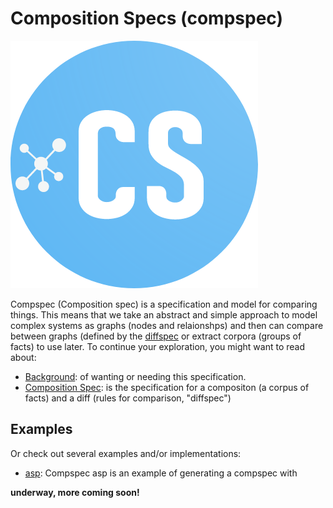 # Composition Specs (compspec)

![img/compspec-circle.png](img/compspec-circle.png)

Compspec (Composition spec) is a specification and model for comparing things. This means
that we take an abstract and simple approach to model complex systems as graphs (nodes
and relaionshps) and then can compare between graphs (defined by the [diffspec](diffspec.md)
or extract corpora (groups of facts) to use later. To continue your exploration, you
might want to read about:

 - [Background](background.md): of wanting or needing this specification.
 - [Composition Spec](spec.md): is the specification for a compositon (a corpus of facts) and a diff (rules for comparison, "diffspec")


## Examples

Or check out several examples and/or implementations:

 - [asp](asp): Compspec asp is an example of generating a compspec with 

**underway, more coming soon!**
